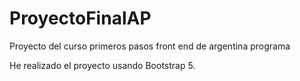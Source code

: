 # ProyectoFinalAP
Proyecto del curso primeros pasos front end de argentina programa

He realizado el proyecto usando Bootstrap 5.
